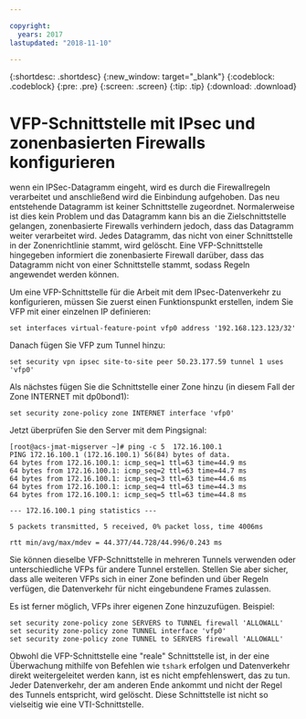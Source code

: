 ```yaml
---

copyright:
  years: 2017
lastupdated: "2018-11-10"

---
```


{:shortdesc: .shortdesc}
{:new_window: target="_blank"}
{:codeblock: .codeblock}
{:pre: .pre}
{:screen: .screen}
{:tip: .tip}
{:download: .download}

# VFP-Schnittstelle mit IPsec und zonenbasierten Firewalls konfigurieren
wenn ein IPSec-Datagramm eingeht, wird es durch die Firewallregeln verarbeitet und anschließend wird die Einbindung aufgehoben. Das neu entstehende Datagramm ist keiner Schnittstelle zugeordnet. Normalerweise ist dies kein Problem und das Datagramm kann bis an die Zielschnittstelle gelangen, zonenbasierte Firewalls verhindern jedoch, dass das Datagramm weiter verarbeitet wird. Jedes Datagramm, das nicht von einer Schnittstelle in der Zonenrichtlinie stammt, wird gelöscht. Eine VFP-Schnittstelle hingegeben informiert die zonenbasierte Firewall darüber, dass das Datagramm nicht von einer Schnittstelle stammt, sodass Regeln angewendet werden können.  

Um eine VFP-Schnittstelle für die Arbeit mit dem IPsec-Datenverkehr zu konfigurieren, müssen Sie zuerst einen Funktionspunkt erstellen, indem Sie VFP mit einer einzelnen IP definieren: 

```
set interfaces virtual-feature-point vfp0 address '192.168.123.123/32'
```

Danach fügen Sie VFP zum Tunnel hinzu: 

```
set security vpn ipsec site-to-site peer 50.23.177.59 tunnel 1 uses 'vfp0'
```

Als nächstes fügen Sie die Schnittstelle einer Zone hinzu (in diesem Fall der Zone INTERNET mit dp0bond1):

```
set security zone-policy zone INTERNET interface 'vfp0'
```

Jetzt überprüfen Sie den Server mit dem Pingsignal: 

```
[root@acs-jmat-migserver ~]# ping -c 5  172.16.100.1
PING 172.16.100.1 (172.16.100.1) 56(84) bytes of data.
64 bytes from 172.16.100.1: icmp_seq=1 ttl=63 time=44.9 ms
64 bytes from 172.16.100.1: icmp_seq=2 ttl=63 time=44.7 ms
64 bytes from 172.16.100.1: icmp_seq=3 ttl=63 time=44.6 ms
64 bytes from 172.16.100.1: icmp_seq=4 ttl=63 time=44.3 ms
64 bytes from 172.16.100.1: icmp_seq=5 ttl=63 time=44.8 ms

--- 172.16.100.1 ping statistics ---

5 packets transmitted, 5 received, 0% packet loss, time 4006ms

rtt min/avg/max/mdev = 44.377/44.728/44.996/0.243 ms
```

Sie können dieselbe VFP-Schnittstelle in mehreren Tunnels verwenden oder unterschiedliche VFPs für andere Tunnel erstellen. Stellen Sie aber sicher, dass alle weiteren VFPs sich in einer Zone befinden und über Regeln verfügen, die Datenverkehr für nicht eingebundene Frames zulassen. 

Es ist ferner möglich, VFPs ihrer eigenen Zone hinzuzufügen. Beispiel:

```
set security zone-policy zone SERVERS to TUNNEL firewall 'ALLOWALL'
set security zone-policy zone TUNNEL interface 'vfp0'
set security zone-policy zone TUNNEL to SERVERS firewall 'ALLOWALL'
```

Obwohl die VFP-Schnittstelle eine "reale" Schnittstelle ist, in der eine Überwachung mithilfe von Befehlen wie `tshark` erfolgen und Datenverkehr direkt weitergeleitet werden kann, ist es nicht empfehlenswert, das zu tun. Jeder Datenverkehr, der am anderen Ende ankommt und nicht der Regel des Tunnels entspricht, wird gelöscht. Diese Schnittstelle ist nicht so vielseitig wie eine VTI-Schnittstelle. 
